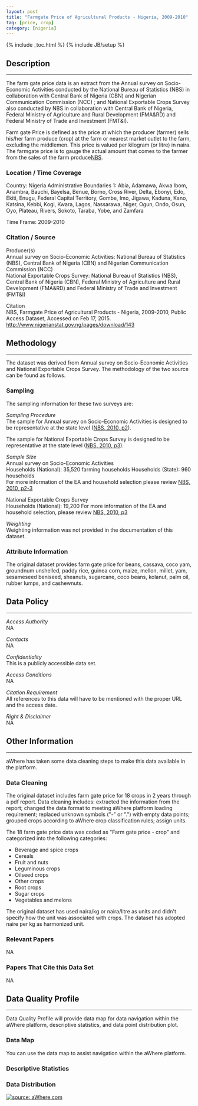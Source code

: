 ```yaml
---
layout: post
title: "Farmgate Price of Agricultural Products - Nigeria, 2009-2010"
tag: [price, crop]
category: [nigeria]
---
```


{% include _toc.html %}
{% include JB/setup %}


## Description
---
The farm gate price data is an extract from the Annual survey on Socio-Economic Activities conducted by the National Bureau of Statistics (NBS) in collaboration with Central Bank of Nigeria (CBN) and Nigerian Communication Commission (NCC) ; and National Exportable Crops Survey also conducted by NBS in collaboration with Central Bank of Nigeria, Federal Ministry of Agriculture and Rural Development (FMA&RD) and Federal Ministry of Trade and Investment (FMT&I).   

Farm gate Price is defined as the price at which the producer (farmer) sells his/her farm produce (crop) at the farm or nearest market outlet to the farm, excluding the middlemen. This price is valued per kilogram (or litre) in naira. The farmgate price is to gauge the actual amount that comes to the farmer from the sales of the farm produce[NBS](1).   

### Location / Time Coverage
Country: Nigeria
Administrative Boundaries 1: Abia, Adamawa, Akwa Ibom, Anambra, Bauchi, Bayelsa, Benue, Borno, Cross River, Delta, Ebonyi, Edo, Ekiti, Enugu, Federal Capital Territory, Gombe, Imo, Jigawa, Kaduna, Kano, Katsina, Kebbi, Kogi, Kwara, Lagos, Nassarawa, Niger, Ogun, Ondo, Osun, Oyo, Plateau, Rivers, Sokoto, Taraba, Yobe, and Zamfara
  
Time Frame: 2009-2010 

### Citation / Source
Producer(s)   
Annual survey on Socio-Economic Activities: National Bureau of Statistics (NBS), Central Bank of Nigeria (CBN) and Nigerian Communication Commission (NCC)  
National Exportable Crops Survey: National Bureau of Statistics (NBS), Central Bank of Nigeria (CBN), Federal Ministry of Agriculture and Rural Development (FMA&RD) and Federal Ministry of Trade and Investment (FMT&I)

Citation  
NBS, Farmgate Price of Agricultural Products - Nigeria, 2009-2010, Public Access Dataset, Accessed on Feb 17, 2015. http://www.nigerianstat.gov.ng/pages/download/143

## Methodology
----
The dataset was derived from Annual survey on Socio-Economic Activities and National Exportable Crops Survey. The methodology of the two source can be found as follows.

### Sampling
 The sampling information for these two surveys are: 

*Sampling Procedure*  
The sample for Annual survey on Socio-Economic Activities is designed to be representative at the state level ([NBS, 2010, p2][1]).

The sample for  National Exportable Crops Survey is designed to be representative at the state level ([NBS, 2010, p3][1]).
  
*Sample Size*  
Annual survey on Socio-Economic Activities  
Households (National): 35,520 farming households
Households (State): 960 households  
For more information of the EA and household selection please review [NBS, 2010, p2-3](1)  

National Exportable Crops Survey  
Households (National): 19,200
For more information of the EA and household selection, please review [NBS, 2010, p3](1)  

*Weighting*  
Weighting information was not provided in the documentation of this dataset.    

### Attribute Information
The original dataset provides farm gate price for beans, cassava, coco yam, groundnum unshelled, paddy rice, guinea corn, maize, mellon, millet, yam, sesameseed beniseed, sheanuts, sugarcane, coco beans, kolanut, palm oil, rubber lumps, and cashewnuts. 


## Data Policy
----
*Access Authority*  
NA

*Contacts*  
NA  

*Confidentiality*  
This is a publicly accessible data set.

*Access Conditions*  
NA 

*Citation Requirement*  
All references to this data will have to be mentioned with the proper URL and the access date.

*Right & Disclaimer*  
NA  

## Other Information
----
aWhere has taken some data cleaning steps to make this data available in the platform. 

### Data Cleaning

The original dataset includes farm gate price for 18 crops in 2 years through a pdf report. Data cleaning includes: extracted the information from the report; changed the data format to meeting aWhere platform loading requirement; replaced unknown symbols ("-" or ".") with empty data points; grouped crops according to aWhere crop classification rules; assign units. 

The 18 farm gate price data was coded as "Farm gate price - crop" and categorized into the following categories:

- Beverage and spice crops
- Cereals
- Fruit and nuts
- Leguminous crops
- Oilseed crops
- Other crops
- Root crops
- Sugar crops
- Vegetables and melons

The original dataset has used naira/kg or naira/litre as units and didn't specify how the unit was associated with crops. The dataset has adopted naire per kg as harmonized unit. 

### Relevant Papers
NA

### Papers That Cite this Data Set
NA

## Data Quality Profile
----
Data Quality Profile will provide data map for data navigation within the aWhere platform, descriptive statistics, and data point distribution plot. 

### Data Map
You can use the data map to assist navigation within the aWhere platform. 
<script src="https://gist.github.com/yizhexu/b4ec161fe92dfa5d6853.js"></script>

### Descriptive Statistics

<script src="https://gist.github.com/yizhexu/1839cae376aba67793b0.js"></script>

### Data Distribution

<a href="http://imgur.com/fMfvx4K"><img src="http://i.imgur.com/fMfvx4K.jpg" title="source: aWhere.com" /></a>


[1]: http://www.nigerianstat.gov.ng/pages/download/143 "Farm Gate Price Report 2009/10"
